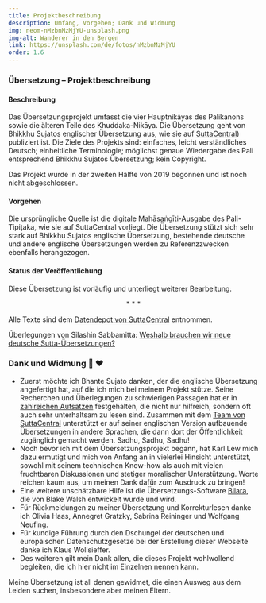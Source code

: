 ```yaml
---
title: Projektbeschreibung
description: Umfang, Vorgehen; Dank und Widmung
img: neom-nMzbnMzMjYU-unsplash.png
img-alt: Wanderer in den Bergen
link: https://unsplash.com/de/fotos/nMzbnMzMjYU
order: 1.6
---
```

  
### Übersetzung – Projektbeschreibung

#### Beschreibung

Das Übersetzungsprojekt umfasst die vier Hauptnikāyas des Palikanons sowie die älteren Teile des Khuddaka-Nikāya. Die Übersetzung geht von Bhikkhu Sujatos englischer Übersetzung aus, wie sie auf [SuttaCentral](https://suttacentral.net/?lang=de)) publiziert ist. Die Ziele des Projekts sind: einfaches, leicht verständliches Deutsch; einheitliche Terminologie; möglichst genaue Wiedergabe des Pali entsprechend Bhikkhu Sujatos Übersetzung; kein Copyright. 

Das Projekt wurde in der zweiten Hälfte von 2019 begonnen und ist noch nicht abgeschlossen.

#### Vorgehen

Die ursprüngliche Quelle ist die digitale Mahāsaṅgīti-Ausgabe des Pali-Tipiṭaka, wie sie auf SuttaCentral vorliegt. Die Übersetzung stützt sich sehr stark auf Bhikkhu Sujatos englische Übersetzung, bestehende deutsche und andere englische Übersetzungen werden zu Referenzzwecken ebenfalls herangezogen.

#### Status der Veröffentlichung

Diese Übersetzung ist vorläufig und unterliegt weiterer Bearbeitung.

<div style="text-align: center;">* * *</div>

Alle Texte sind dem [Datendepot von SuttaCentral](https://github.com/suttacentral/bilara-data/tree/published/translation/de/sabbamitta) entnommen.

Überlegungen von Silashin Sabbamitta: [Weshalb brauchen wir neue deutsche Sutta-Übersetzungen?](#/wiki/uebersetzung/weshalb) 

### Dank und Widmung 🙏 ❤️

- Zuerst möchte ich Bhante Sujato danken, der die englische Übersetzung angefertigt hat, auf die ich mich bei meinem Projekt stütze. Seine Recherchen und Überlegungen zu schwierigen Passagen hat er in [zahlreichen Aufsätzen](https://discourse.suttacentral.net/tags/ebt-translation) festgehalten, die nicht nur hilfreich, sondern oft auch sehr unterhaltsam zu lesen sind. Zusammen mit dem [Team von SuttaCentral](https://suttacentral.net/acknowledgments?lang=de) unterstützt er auf seiner englischen Version aufbauende Übersetzungen in andere Sprachen, die dann dort der Öffentlichkeit zugänglich gemacht werden. Sadhu, Sadhu, Sadhu!
- Noch bevor ich mit dem Übersetzungsprojekt begann, hat Karl Lew mich dazu ermutigt und mich von Anfang an in vielerlei Hinsicht unterstützt, sowohl mit seinem technischen Know-how als auch mit vielen fruchtbaren Diskussionen und stetiger moralischer Unterstützung. Worte reichen kaum aus, um meinen Dank dafür zum Ausdruck zu bringen!
- Eine weitere unschätzbare Hilfe ist die Übersetzungs-Software [Bilara](https://bilara.suttacentral.net), die von Blake Walsh entwickelt wurde und wird.
- Für Rückmeldungen zu meiner Übersetzung und Korrekturlesen danke ich Olivia Haas, Annegret Gratzky, Sabrina Reininger und Wolfgang Neufing.
- Für kundige Führung durch den Dschungel der deutschen und europäischen Datenschutzgesetze bei der Erstellung dieser Webseite danke ich Klaus Wollsieffer.
- Des weiteren gilt mein Dank allen, die dieses Projekt wohlwollend begleiten, die ich hier nicht im Einzelnen nennen kann.

Meine Übersetzung ist all denen gewidmet, die einen Ausweg aus dem Leiden suchen, insbesondere aber meinen Eltern.

<!-- insbesondere aber meinen Eltern; und einem Baby, das knapp sieben Schwangerschaftsmonate bei mir war und dann einen anderen Weg gehen musste. -->
